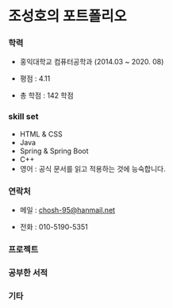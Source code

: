 # 조성호의 포트폴리오



### 학력

- 홍익대학교 컴퓨터공학과 (2014.03 ~ 2020. 08)

- 평점 : 4.11

- 총 학점 : 142 학점



### skill set

- HTML & CSS
- Java
- Spring & Spring Boot
- C++
- 영어 : 공식 문서를 읽고 적용하는 것에 능숙합니다. 



### 연락처

- 메일 : chosh-95@hanmail.net

- 전화 : 010-5190-5351

  

### 프로젝트

### 



### 공부한 서적



### 기타


